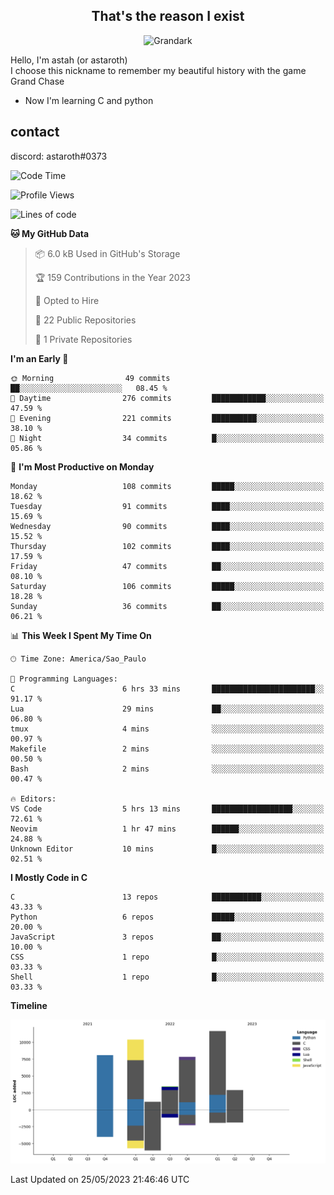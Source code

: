 <h2 align="center">That's the reason I exist</h2>

<p align="center">
  <img src="https://i.imgur.com/5HXDsn9.gif" width="500" alt="Grandark" href="https://www.artstation.com/artwork/dOBdmX" title="Grandark">
</p>


Hello, I'm astah (or astaroth)  
I choose this nickname to remember my beautiful history with the game Grand Chase  

- Now I'm learning C and python

## contact

discord: astaroth#0373
<!--START_SECTION:waka-->
![Code Time](http://img.shields.io/badge/Code%20Time-295%20hrs%2022%20mins-blue)

![Profile Views](http://img.shields.io/badge/Profile%20Views-3-blue)

![Lines of code](https://img.shields.io/badge/From%20Hello%20World%20I%27ve%20Written-45.4%20thousand%20lines%20of%20code-blue)

**🐱 My GitHub Data** 

> 📦 6.0 kB Used in GitHub's Storage 
 > 
> 🏆 159 Contributions in the Year 2023
 > 
> 💼 Opted to Hire
 > 
> 📜 22 Public Repositories 
 > 
> 🔑 1 Private Repositories 
 > 
**I'm an Early 🐤** 

```text
🌞 Morning                49 commits          ██░░░░░░░░░░░░░░░░░░░░░░░   08.45 % 
🌆 Daytime                276 commits         ████████████░░░░░░░░░░░░░   47.59 % 
🌃 Evening                221 commits         ██████████░░░░░░░░░░░░░░░   38.10 % 
🌙 Night                  34 commits          █░░░░░░░░░░░░░░░░░░░░░░░░   05.86 % 
```
📅 **I'm Most Productive on Monday** 

```text
Monday                   108 commits         █████░░░░░░░░░░░░░░░░░░░░   18.62 % 
Tuesday                  91 commits          ████░░░░░░░░░░░░░░░░░░░░░   15.69 % 
Wednesday                90 commits          ████░░░░░░░░░░░░░░░░░░░░░   15.52 % 
Thursday                 102 commits         ████░░░░░░░░░░░░░░░░░░░░░   17.59 % 
Friday                   47 commits          ██░░░░░░░░░░░░░░░░░░░░░░░   08.10 % 
Saturday                 106 commits         █████░░░░░░░░░░░░░░░░░░░░   18.28 % 
Sunday                   36 commits          ██░░░░░░░░░░░░░░░░░░░░░░░   06.21 % 
```


📊 **This Week I Spent My Time On** 

```text
🕑︎ Time Zone: America/Sao_Paulo

💬 Programming Languages: 
C                        6 hrs 33 mins       ███████████████████████░░   91.17 % 
Lua                      29 mins             ██░░░░░░░░░░░░░░░░░░░░░░░   06.80 % 
tmux                     4 mins              ░░░░░░░░░░░░░░░░░░░░░░░░░   00.97 % 
Makefile                 2 mins              ░░░░░░░░░░░░░░░░░░░░░░░░░   00.50 % 
Bash                     2 mins              ░░░░░░░░░░░░░░░░░░░░░░░░░   00.47 % 

🔥 Editors: 
VS Code                  5 hrs 13 mins       ██████████████████░░░░░░░   72.61 % 
Neovim                   1 hr 47 mins        ██████░░░░░░░░░░░░░░░░░░░   24.88 % 
Unknown Editor           10 mins             █░░░░░░░░░░░░░░░░░░░░░░░░   02.51 % 
```

**I Mostly Code in C** 

```text
C                        13 repos            ███████████░░░░░░░░░░░░░░   43.33 % 
Python                   6 repos             █████░░░░░░░░░░░░░░░░░░░░   20.00 % 
JavaScript               3 repos             ██░░░░░░░░░░░░░░░░░░░░░░░   10.00 % 
CSS                      1 repo              █░░░░░░░░░░░░░░░░░░░░░░░░   03.33 % 
Shell                    1 repo              █░░░░░░░░░░░░░░░░░░░░░░░░   03.33 % 
```



**Timeline**

![Lines of Code chart](https://raw.githubusercontent.com/astahjmo/astahjmo/main/assets/bar_graph.png)


 Last Updated on 25/05/2023 21:46:46 UTC
<!--END_SECTION:waka-->
